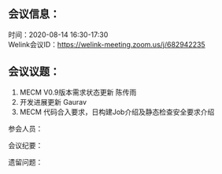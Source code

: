 会议信息：
------------

时间：2020-08-14 16:30-17:30  
Welink会议ID：https://welink-meeting.zoom.us/j/682942235 


会议议题：
------------

1. MECM V0.9版本需求状态更新    陈传雨
2. 开发进展更新 Gaurav
3. MECM 代码合入要求，日构建Job介绍及静态检查安全要求介绍

参会人员：  


会议纪要：

遗留问题：  
 

